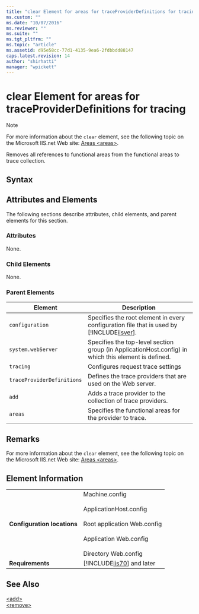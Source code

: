 ```yaml
---
title: "clear Element for areas for traceProviderDefinitions for tracing | Microsoft Docs"
ms.custom: ""
ms.date: "10/07/2016"
ms.reviewer: ""
ms.suite: ""
ms.tgt_pltfrm: ""
ms.topic: "article"
ms.assetid: d95e58cc-77d1-4135-9ea6-2fdbbdd88147
caps.latest.revision: 14
author: "shirhatti"
manager: "wpickett"
---
```

# clear Element for areas for traceProviderDefinitions for tracing
> [!NOTE]
>  For more information about the `clear` element, see the following topic on the Microsoft IIS.net Web site: [Areas \<areas>](http://www.iis.net/ConfigReference/system.webServer/tracing/traceProviderDefinitions/add/areas).  
  
 Removes all references to functional areas from the functional areas to trace collection.  
  
## Syntax  
  
## Attributes and Elements  
 The following sections describe attributes, child elements, and parent elements for this section.  
  
### Attributes  
 None.  
  
### Child Elements  
 None.  
  
### Parent Elements  
  
|Element|Description|  
|-------------|-----------------|  
|`configuration`|Specifies the root element in every configuration file that is used by [!INCLUDE[iisver](../../reference/admin/includes/iisver-md.md)].|  
|`system.webServer`|Specifies the top-level section group (in ApplicationHost.config) in which this element is defined.|  
|`tracing`|Configures request trace settings|  
|`traceProviderDefinitions`|Defines the trace providers that are used on the Web server.|  
|`add`|Adds a trace provider to the collection of trace providers.|  
|`areas`|Specifies the functional areas for the provider to trace.|  
  
## Remarks  
 For more information about the `clear` element, see the following topic on the Microsoft IIS.net Web site: [Areas \<areas>](http://www.iis.net/ConfigReference/system.webServer/tracing/traceProviderDefinitions/add/areas).  
  
## Element Information  
  
|||  
|-|-|  
|**Configuration locations**|Machine.config<br /><br /> ApplicationHost.config<br /><br /> Root application Web.config<br /><br /> Application Web.config<br /><br /> Directory Web.config|  
|**Requirements**|[!INCLUDE[iis70](../../reference/admin/includes/iis70-md.md)] and later|  
  
## See Also  
 [\<add>](../../reference/admin/add-element-for-areas-for-traceproviderdefinitions-for-tracing.md)   
 [\<remove>](../../reference/admin/remove-element-for-areas-for-traceproviderdefinitions-for-tracing.md)
